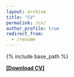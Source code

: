 ```yaml
---
layout: archive
title: "CV"
permalink: /cv/
author_profile: true
redirect_from:
  - /resume
---
```


{% include base_path %}

<a href="https://raw.githubusercontent.com/DarioLandwehr/DarioLandwehr.github.io/master/files/CV_09_2024.pdf" target="_blank"><strong>[Download CV]</strong></a>


